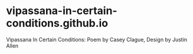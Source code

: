 # vipassana-in-certain-conditions.github.io
Vipassana In Certain Conditions: Poem by Casey Clague, Design by Justin Allen 
